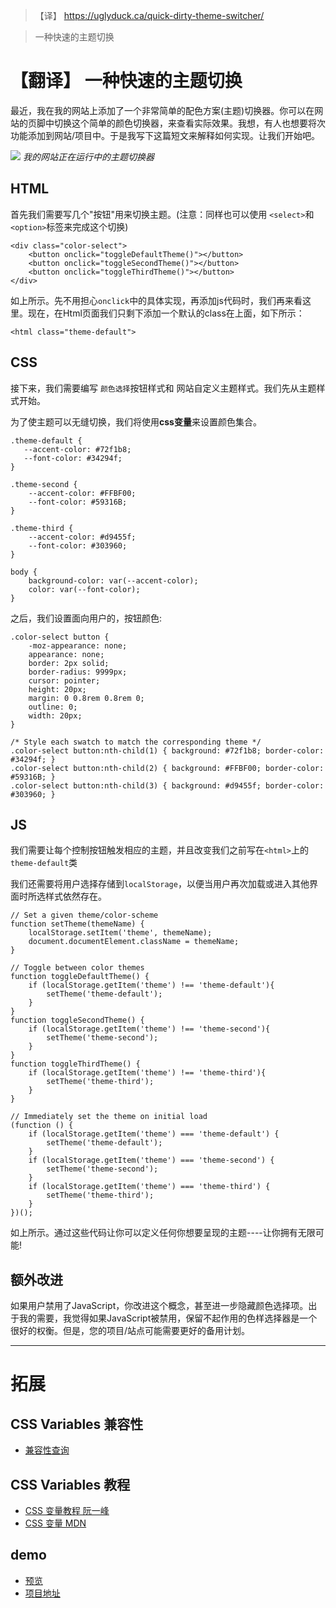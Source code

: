> 【译】 https://uglyduck.ca/quick-dirty-theme-switcher/

> 一种快速的主题切换

# 【翻译】 一种快速的主题切换

最近，我在我的网站上添加了一个非常简单的配色方案(主题)切换器。你可以在网站的页脚中切换这个简单的颜色切换器，来查看实际效果。我想，有人也想要将次功能添加到网站/项目中。于是我写下这篇短文来解释如何实现。让我们开始吧。

![](https://uglyduck.ca/wp-content/uploads/2020/06/site-color-schemes.gif)
_我的网站正在运行中的主题切换器_

## HTML
首先我们需要写几个"按钮"用来切换主题。(注意：同样也可以使用 `<select>`和`<option>`标签来完成这个切换)
```
<div class="color-select">
    <button onclick="toggleDefaultTheme()"></button>
    <button onclick="toggleSecondTheme()"></button>
    <button onclick="toggleThirdTheme()"></button>
</div>
```
如上所示。先不用担心`onclick`中的具体实现，再添加js代码时，我们再来看这里。现在，在Html页面我们只剩下添加一个默认的class在<html>上面，如下所示： 
```
<html class="theme-default">
```

## CSS
接下来，我们需要编写 `颜色选择`按钮样式和 网站自定义主题样式。我们先从主题样式开始。

为了使主题可以无缝切换，我们将使用**css变量**来设置颜色集合。 

```
.theme-default {
   --accent-color: #72f1b8;
   --font-color: #34294f;
}

.theme-second {
    --accent-color: #FFBF00;
    --font-color: #59316B;
}

.theme-third {
    --accent-color: #d9455f;
    --font-color: #303960;
}

body {
    background-color: var(--accent-color);
    color: var(--font-color);
}
```
之后，我们设置面向用户的，按钮颜色:

```
.color-select button {
    -moz-appearance: none;
    appearance: none;
    border: 2px solid;
    border-radius: 9999px;
    cursor: pointer;
    height: 20px;
    margin: 0 0.8rem 0.8rem 0;
    outline: 0;
    width: 20px;
}

/* Style each swatch to match the corresponding theme */
.color-select button:nth-child(1) { background: #72f1b8; border-color: #34294f; }
.color-select button:nth-child(2) { background: #FFBF00; border-color: #59316B; }
.color-select button:nth-child(3) { background: #d9455f; border-color: #303960; }
```

## JS

我们需要让每个控制按钮触发相应的主题，并且改变我们之前写在`<html>`上的`theme-default`类
 
 我们还需要将用户选择存储到`localStorage`，以便当用户再次加载或进入其他界面时所选样式依然存在。 
```
// Set a given theme/color-scheme
function setTheme(themeName) {
    localStorage.setItem('theme', themeName);
    document.documentElement.className = themeName;
}

// Toggle between color themes
function toggleDefaultTheme() {
    if (localStorage.getItem('theme') !== 'theme-default'){
        setTheme('theme-default');
    }
}
function toggleSecondTheme() {
    if (localStorage.getItem('theme') !== 'theme-second'){
        setTheme('theme-second');
    }
}
function toggleThirdTheme() {
    if (localStorage.getItem('theme') !== 'theme-third'){
        setTheme('theme-third');
    }
}

// Immediately set the theme on initial load
(function () {
    if (localStorage.getItem('theme') === 'theme-default') {
        setTheme('theme-default');
    }
    if (localStorage.getItem('theme') === 'theme-second') {
        setTheme('theme-second');
    }
    if (localStorage.getItem('theme') === 'theme-third') {
        setTheme('theme-third');
    }
})();
```
如上所示。通过这些代码让你可以定义任何你想要呈现的主题----让你拥有无限可能!

## 额外改进

如果用户禁用了JavaScript，你改进这个概念，甚至进一步隐藏颜色选择项。出于我的需要，我觉得如果JavaScript被禁用，保留不起作用的色样选择器是一个很好的权衡。但是，您的项目/站点可能需要更好的备用计划。


---

# 拓展

## CSS Variables 兼容性
- [兼容性查询](https://caniuse.com/#search=css%20va)

## CSS Variables 教程
- [CSS 变量教程 阮一峰](http://www.ruanyifeng.com/blog/2017/05/css-variables.html)
- [CSS 变量 MDN](https://developer.mozilla.org/zh-CN/docs/Web/CSS/Using_CSS_custom_properties)

## demo
- [预览](http://htmlpreview.github.io/?https://github.com/QrnKG/the-road-to-learning/blob/master/%E3%80%90%E8%AF%91%E3%80%91/CSS/%E3%80%90%E8%AF%91%E3%80%91%E5%BF%AB%E9%80%9F%E7%9A%84%E9%A2%98%E7%9B%AE%E5%88%87%E6%8D%A2/DEMO/index.html)
- [项目地址](https://github.com/QrnKG/the-road-to-learning/tree/master/%E3%80%90%E8%AF%91%E3%80%91/CSS/%E3%80%90%E8%AF%91%E3%80%91%E5%BF%AB%E9%80%9F%E7%9A%84%E9%A2%98%E7%9B%AE%E5%88%87%E6%8D%A2)